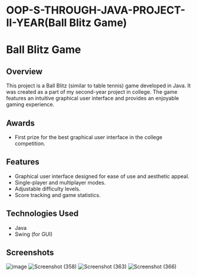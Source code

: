 # OOP-S-THROUGH-JAVA-PROJECT-II-YEAR(Ball Blitz Game)
# Ball Blitz Game

## Overview
This project is a Ball Blitz (similar to table tennis) game developed in Java. It was created as a part of my second-year project in college. The game features an intuitive graphical user interface and provides an enjoyable gaming experience.

## Awards
- First prize for the best graphical user interface in the college competition.

## Features
- Graphical user interface designed for ease of use and aesthetic appeal.
- Single-player and multiplayer modes.
- Adjustable difficulty levels.
- Score tracking and game statistics.

## Technologies Used
- Java
- Swing (for GUI)

## Screenshots
![image](https://github.com/rishikeshh09/OOP-S-THROUGH-JAVA-PROJECT-II-YEAR/assets/148183580/0b9ca3ef-0ab5-4313-88f2-aa3f872294ac)
![Screenshot (358)](https://github.com/rishikeshh09/OOP-S-THROUGH-JAVA-PROJECT-II-YEAR/assets/148183580/37b9d35e-474c-483d-a87a-d822c665d0c1)
![Screenshot (363)](https://github.com/rishikeshh09/OOP-S-THROUGH-JAVA-PROJECT-II-YEAR/assets/148183580/a9f78be5-7c47-4c43-8938-65f72514d70f)
![Screenshot (366)](https://github.com/rishikeshh09/OOP-S-THROUGH-JAVA-PROJECT-II-YEAR/assets/148183580/88b45c7e-75c3-4d75-ac56-f11a82fc08af)





